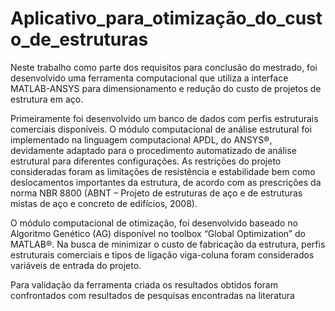 # Aplicativo_para_otimização_do_custo_de_estruturas
  Neste trabalho como parte dos requisitos para conclusão do mestrado, foi desenvolvido uma ferramenta computacional que utiliza a interface MATLAB-ANSYS para dimensionamento e redução do custo de projetos de estrutura em aço. 

  Primeiramente foi desenvolvido um banco de dados com perfis estruturais comerciais disponíveis. O módulo computacional de análise estrutural foi implementado na linguagem computacional APDL, do ANSYS®, devidamente adaptado para o procedimento automatizado de análise estrutural para diferentes configurações. As restrições do projeto consideradas foram as limitações de resistência e estabilidade bem como deslocamentos importantes da estrutura, de acordo com as prescrições da norma NBR 8800 (ABNT – Projeto de estruturas de aço e de estruturas mistas de aço e concreto de edifícios, 2008). 

  O módulo computacional de otimização, foi desenvolvido baseado no Algoritmo Genético (AG) disponível no toolbox “Global Optimization” do MATLAB®. Na busca de minimizar o custo de fabricação da estrutura, perfis estruturais comerciais e tipos de ligação viga-coluna foram considerados variáveis de entrada do projeto. 
 
  Para validação da ferramenta criada os resultados obtidos foram confrontados com resultados de pesquisas encontradas na literatura

